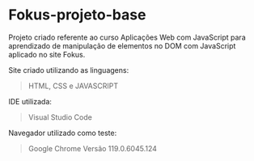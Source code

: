 # Fokus-projeto-base
Projeto criado referente ao curso Aplicações Web com JavaScript para aprendizado de manipulação de elementos no DOM com JavaScript aplicado no site Fokus.  

Site criado utilizando as linguagens:
> HTML, CSS e JAVASCRIPT

IDE utilizada:
> Visual Studio Code

Navegador utilizado como teste:
> Google Chrome Versão 119.0.6045.124 
